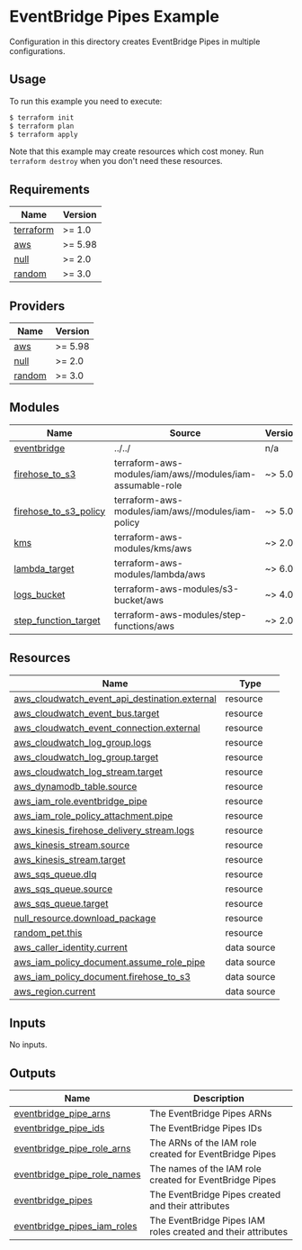 # EventBridge Pipes Example

Configuration in this directory creates EventBridge Pipes in multiple configurations.

## Usage

To run this example you need to execute:

```bash
$ terraform init
$ terraform plan
$ terraform apply
```

Note that this example may create resources which cost money. Run `terraform destroy` when you don't need these resources.

<!-- BEGIN_TF_DOCS -->
## Requirements

| Name | Version |
|------|---------|
| <a name="requirement_terraform"></a> [terraform](#requirement\_terraform) | >= 1.0 |
| <a name="requirement_aws"></a> [aws](#requirement\_aws) | >= 5.98 |
| <a name="requirement_null"></a> [null](#requirement\_null) | >= 2.0 |
| <a name="requirement_random"></a> [random](#requirement\_random) | >= 3.0 |

## Providers

| Name | Version |
|------|---------|
| <a name="provider_aws"></a> [aws](#provider\_aws) | >= 5.98 |
| <a name="provider_null"></a> [null](#provider\_null) | >= 2.0 |
| <a name="provider_random"></a> [random](#provider\_random) | >= 3.0 |

## Modules

| Name | Source | Version |
|------|--------|---------|
| <a name="module_eventbridge"></a> [eventbridge](#module\_eventbridge) | ../../ | n/a |
| <a name="module_firehose_to_s3"></a> [firehose\_to\_s3](#module\_firehose\_to\_s3) | terraform-aws-modules/iam/aws//modules/iam-assumable-role | ~> 5.0 |
| <a name="module_firehose_to_s3_policy"></a> [firehose\_to\_s3\_policy](#module\_firehose\_to\_s3\_policy) | terraform-aws-modules/iam/aws//modules/iam-policy | ~> 5.0 |
| <a name="module_kms"></a> [kms](#module\_kms) | terraform-aws-modules/kms/aws | ~> 2.0 |
| <a name="module_lambda_target"></a> [lambda\_target](#module\_lambda\_target) | terraform-aws-modules/lambda/aws | ~> 6.0 |
| <a name="module_logs_bucket"></a> [logs\_bucket](#module\_logs\_bucket) | terraform-aws-modules/s3-bucket/aws | ~> 4.0 |
| <a name="module_step_function_target"></a> [step\_function\_target](#module\_step\_function\_target) | terraform-aws-modules/step-functions/aws | ~> 2.0 |

## Resources

| Name | Type |
|------|------|
| [aws_cloudwatch_event_api_destination.external](https://registry.terraform.io/providers/hashicorp/aws/latest/docs/resources/cloudwatch_event_api_destination) | resource |
| [aws_cloudwatch_event_bus.target](https://registry.terraform.io/providers/hashicorp/aws/latest/docs/resources/cloudwatch_event_bus) | resource |
| [aws_cloudwatch_event_connection.external](https://registry.terraform.io/providers/hashicorp/aws/latest/docs/resources/cloudwatch_event_connection) | resource |
| [aws_cloudwatch_log_group.logs](https://registry.terraform.io/providers/hashicorp/aws/latest/docs/resources/cloudwatch_log_group) | resource |
| [aws_cloudwatch_log_group.target](https://registry.terraform.io/providers/hashicorp/aws/latest/docs/resources/cloudwatch_log_group) | resource |
| [aws_cloudwatch_log_stream.target](https://registry.terraform.io/providers/hashicorp/aws/latest/docs/resources/cloudwatch_log_stream) | resource |
| [aws_dynamodb_table.source](https://registry.terraform.io/providers/hashicorp/aws/latest/docs/resources/dynamodb_table) | resource |
| [aws_iam_role.eventbridge_pipe](https://registry.terraform.io/providers/hashicorp/aws/latest/docs/resources/iam_role) | resource |
| [aws_iam_role_policy_attachment.pipe](https://registry.terraform.io/providers/hashicorp/aws/latest/docs/resources/iam_role_policy_attachment) | resource |
| [aws_kinesis_firehose_delivery_stream.logs](https://registry.terraform.io/providers/hashicorp/aws/latest/docs/resources/kinesis_firehose_delivery_stream) | resource |
| [aws_kinesis_stream.source](https://registry.terraform.io/providers/hashicorp/aws/latest/docs/resources/kinesis_stream) | resource |
| [aws_kinesis_stream.target](https://registry.terraform.io/providers/hashicorp/aws/latest/docs/resources/kinesis_stream) | resource |
| [aws_sqs_queue.dlq](https://registry.terraform.io/providers/hashicorp/aws/latest/docs/resources/sqs_queue) | resource |
| [aws_sqs_queue.source](https://registry.terraform.io/providers/hashicorp/aws/latest/docs/resources/sqs_queue) | resource |
| [aws_sqs_queue.target](https://registry.terraform.io/providers/hashicorp/aws/latest/docs/resources/sqs_queue) | resource |
| [null_resource.download_package](https://registry.terraform.io/providers/hashicorp/null/latest/docs/resources/resource) | resource |
| [random_pet.this](https://registry.terraform.io/providers/hashicorp/random/latest/docs/resources/pet) | resource |
| [aws_caller_identity.current](https://registry.terraform.io/providers/hashicorp/aws/latest/docs/data-sources/caller_identity) | data source |
| [aws_iam_policy_document.assume_role_pipe](https://registry.terraform.io/providers/hashicorp/aws/latest/docs/data-sources/iam_policy_document) | data source |
| [aws_iam_policy_document.firehose_to_s3](https://registry.terraform.io/providers/hashicorp/aws/latest/docs/data-sources/iam_policy_document) | data source |
| [aws_region.current](https://registry.terraform.io/providers/hashicorp/aws/latest/docs/data-sources/region) | data source |

## Inputs

No inputs.

## Outputs

| Name | Description |
|------|-------------|
| <a name="output_eventbridge_pipe_arns"></a> [eventbridge\_pipe\_arns](#output\_eventbridge\_pipe\_arns) | The EventBridge Pipes ARNs |
| <a name="output_eventbridge_pipe_ids"></a> [eventbridge\_pipe\_ids](#output\_eventbridge\_pipe\_ids) | The EventBridge Pipes IDs |
| <a name="output_eventbridge_pipe_role_arns"></a> [eventbridge\_pipe\_role\_arns](#output\_eventbridge\_pipe\_role\_arns) | The ARNs of the IAM role created for EventBridge Pipes |
| <a name="output_eventbridge_pipe_role_names"></a> [eventbridge\_pipe\_role\_names](#output\_eventbridge\_pipe\_role\_names) | The names of the IAM role created for EventBridge Pipes |
| <a name="output_eventbridge_pipes"></a> [eventbridge\_pipes](#output\_eventbridge\_pipes) | The EventBridge Pipes created and their attributes |
| <a name="output_eventbridge_pipes_iam_roles"></a> [eventbridge\_pipes\_iam\_roles](#output\_eventbridge\_pipes\_iam\_roles) | The EventBridge Pipes IAM roles created and their attributes |
<!-- END_TF_DOCS -->
